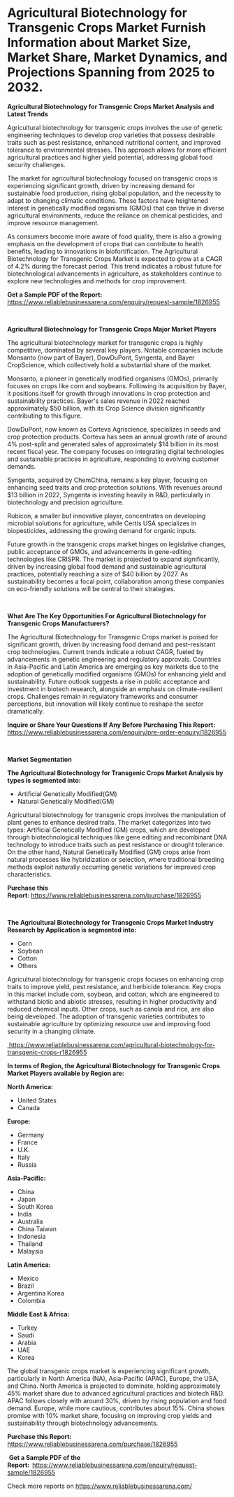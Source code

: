 <p><h1>Agricultural Biotechnology for Transgenic Crops Market Furnish Information about Market Size, Market Share, Market Dynamics, and Projections Spanning from 2025 to 2032.</h1></p><p><strong>Agricultural Biotechnology for Transgenic Crops Market Analysis and Latest Trends</strong></p>
<p><p>Agricultural biotechnology for transgenic crops involves the use of genetic engineering techniques to develop crop varieties that possess desirable traits such as pest resistance, enhanced nutritional content, and improved tolerance to environmental stresses. This approach allows for more efficient agricultural practices and higher yield potential, addressing global food security challenges.</p><p>The market for agricultural biotechnology focused on transgenic crops is experiencing significant growth, driven by increasing demand for sustainable food production, rising global population, and the necessity to adapt to changing climatic conditions. These factors have heightened interest in genetically modified organisms (GMOs) that can thrive in diverse agricultural environments, reduce the reliance on chemical pesticides, and improve resource management.</p><p>As consumers become more aware of food quality, there is also a growing emphasis on the development of crops that can contribute to health benefits, leading to innovations in biofortification. The Agricultural Biotechnology for Transgenic Crops Market is expected to grow at a CAGR of 4.2% during the forecast period. This trend indicates a robust future for biotechnological advancements in agriculture, as stakeholders continue to explore new technologies and methods for crop improvement.</p></p>
<p><strong>Get a Sample PDF of the Report:&nbsp;</strong> <a href="https://www.reliablebusinessarena.com/enquiry/request-sample/1826955?utm_campaign=3021&utm_medium=2&utm_source=Github&utm_content=ia&utm_term=30032025&utm_id=agricultural-biotechnology-for-transgenic-crops">https://www.reliablebusinessarena.com/enquiry/request-sample/1826955</a></p>
<p>&nbsp;</p>
<p><strong>Agricultural Biotechnology for Transgenic Crops Major Market Players</strong></p>
<p><p>The agricultural biotechnology market for transgenic crops is highly competitive, dominated by several key players. Notable companies include Monsanto (now part of Bayer), DowDuPont, Syngenta, and Bayer CropScience, which collectively hold a substantial share of the market.</p><p>Monsanto, a pioneer in genetically modified organisms (GMOs), primarily focuses on crops like corn and soybeans. Following its acquisition by Bayer, it positions itself for growth through innovations in crop protection and sustainability practices. Bayer's sales revenue in 2022 reached approximately $50 billion, with its Crop Science division significantly contributing to this figure.</p><p>DowDuPont, now known as Corteva Agriscience, specializes in seeds and crop protection products. Corteva has seen an annual growth rate of around 4% post-split and generated sales of approximately $14 billion in its most recent fiscal year. The company focuses on integrating digital technologies and sustainable practices in agriculture, responding to evolving customer demands.</p><p>Syngenta, acquired by ChemChina, remains a key player, focusing on enhancing seed traits and crop protection solutions. With revenues around $13 billion in 2022, Syngenta is investing heavily in R&D, particularly in biotechnology and precision agriculture.</p><p>Rubicon, a smaller but innovative player, concentrates on developing microbial solutions for agriculture, while Certis USA specializes in biopesticides, addressing the growing demand for organic inputs.</p><p>Future growth in the transgenic crops market hinges on legislative changes, public acceptance of GMOs, and advancements in gene-editing technologies like CRISPR. The market is projected to expand significantly, driven by increasing global food demand and sustainable agricultural practices, potentially reaching a size of $40 billion by 2027. As sustainability becomes a focal point, collaboration among these companies on eco-friendly solutions will be central to their strategies.</p></p>
<p>&nbsp;</p>
<p><strong>What Are The Key Opportunities For Agricultural Biotechnology for Transgenic Crops Manufacturers?</strong></p>
<p><p>The Agricultural Biotechnology for Transgenic Crops market is poised for significant growth, driven by increasing food demand and pest-resistant crop technologies. Current trends indicate a robust CAGR, fueled by advancements in genetic engineering and regulatory approvals. Countries in Asia-Pacific and Latin America are emerging as key markets due to the adoption of genetically modified organisms (GMOs) for enhancing yield and sustainability. Future outlook suggests a rise in public acceptance and investment in biotech research, alongside an emphasis on climate-resilient crops. Challenges remain in regulatory frameworks and consumer perceptions, but innovation will likely continue to reshape the sector dramatically.</p></p>
<p><strong>Inquire or Share Your Questions If Any Before Purchasing This Report:</strong> <a href="https://www.reliablebusinessarena.com/enquiry/pre-order-enquiry/1826955?utm_campaign=3021&utm_medium=2&utm_source=Github&utm_content=ia&utm_term=30032025&utm_id=agricultural-biotechnology-for-transgenic-crops">https://www.reliablebusinessarena.com/enquiry/pre-order-enquiry/1826955</a></p>
<p>&nbsp;</p>
<p><strong>Market Segmentation</strong></p>
<p><strong>The Agricultural Biotechnology for Transgenic Crops Market Analysis by types is segmented into:</strong></p>
<p><ul><li>Artificial Genetically Modified(GM)</li><li>Natural Genetically Modified(GM)</li></ul></p>
<p><p>Agricultural biotechnology for transgenic crops involves the manipulation of plant genes to enhance desired traits. The market categorizes into two types: Artificial Genetically Modified (GM) crops, which are developed through biotechnological techniques like gene editing and recombinant DNA technology to introduce traits such as pest resistance or drought tolerance. On the other hand, Natural Genetically Modified (GM) crops arise from natural processes like hybridization or selection, where traditional breeding methods exploit naturally occurring genetic variations for improved crop characteristics.</p></p>
<p><strong>Purchase this Report:&nbsp;</strong><a href="https://www.reliablebusinessarena.com/purchase/1826955?utm_campaign=3021&utm_medium=2&utm_source=Github&utm_content=ia&utm_term=30032025&utm_id=agricultural-biotechnology-for-transgenic-crops">https://www.reliablebusinessarena.com/purchase/1826955</a></p>
<p>&nbsp;</p>
<p><strong>The Agricultural Biotechnology for Transgenic Crops Market Industry Research by Application is segmented into:</strong></p>
<p><ul><li>Corn</li><li>Soybean</li><li>Cotton</li><li>Others</li></ul></p>
<p><p>Agricultural biotechnology for transgenic crops focuses on enhancing crop traits to improve yield, pest resistance, and herbicide tolerance. Key crops in this market include corn, soybean, and cotton, which are engineered to withstand biotic and abiotic stresses, resulting in higher productivity and reduced chemical inputs. Other crops, such as canola and rice, are also being developed. The adoption of transgenic varieties contributes to sustainable agriculture by optimizing resource use and improving food security in a changing climate.</p></p>
<p><a href="https://www.reliablebusinessarena.com/agricultural-biotechnology-for-transgenic-crops-r1826955?utm_campaign=3021&utm_medium=2&utm_source=Github&utm_content=ia&utm_term=30032025&utm_id=agricultural-biotechnology-for-transgenic-crops">&nbsp;https://www.reliablebusinessarena.com/agricultural-biotechnology-for-transgenic-crops-r1826955</a></p>
<p><strong>In terms of Region, the Agricultural Biotechnology for Transgenic Crops Market Players available by Region are:</strong></p>
<p>
    <p> <strong> North America: </strong>
        <ul>
            <li>United States</li>
            <li>Canada</li>
        </ul>
        </p> 
    <p> <strong> Europe: </strong>
        <ul>
            <li>Germany</li>
            <li>France</li>
            <li>U.K.</li>
            <li>Italy</li>
            <li>Russia</li>
        </ul>
        </p> 
    <p> <strong> Asia-Pacific: </strong>
        <ul>
            <li>China</li>
            <li>Japan</li>
            <li>South Korea</li>
            <li>India</li>
            <li>Australia</li>
            <li>China Taiwan</li>
            <li>Indonesia</li>
            <li>Thailand</li>
            <li>Malaysia</li>
        </ul>
        </p> 
    <p> <strong> Latin America: </strong>
        <ul>
            <li>Mexico</li>
            <li>Brazil</li>
            <li>Argentina Korea</li>
            <li>Colombia</li>
        </ul>
        </p> 
    <p> <strong> Middle East & Africa: </strong>
        <ul>
            <li>Turkey</li>
            <li>Saudi</li>
            <li>Arabia</li>
            <li>UAE</li>
            <li>Korea</li>
        </ul>
    </p>
    </p>
<p><p>The global transgenic crops market is experiencing significant growth, particularly in North America (NA), Asia-Pacific (APAC), Europe, the USA, and China. North America is projected to dominate, holding approximately 45% market share due to advanced agricultural practices and biotech R&D. APAC follows closely with around 30%, driven by rising population and food demand. Europe, while more cautious, contributes about 15%. China shows promise with 10% market share, focusing on improving crop yields and sustainability through biotechnology advancements.</p></p>
<p><strong>Purchase this Report: </strong><a href="https://www.reliablebusinessarena.com/purchase/1826955?utm_campaign=3021&utm_medium=2&utm_source=Github&utm_content=ia&utm_term=30032025&utm_id=agricultural-biotechnology-for-transgenic-crops">https://www.reliablebusinessarena.com/purchase/1826955</a></p>
<p>&nbsp;<strong>Get a Sample PDF of the Report:&nbsp;&nbsp;</strong><a href="https://www.reliablebusinessarena.com/enquiry/request-sample/1826955?utm_campaign=3021&utm_medium=2&utm_source=Github&utm_content=ia&utm_term=30032025&utm_id=agricultural-biotechnology-for-transgenic-crops">https://www.reliablebusinessarena.com/enquiry/request-sample/1826955</a></p>
<p><strong></strong></p>
<p>Check more reports on <a href="https://www.reliablebusinessarena.com/?utm_campaign=3021&utm_medium=2&utm_source=Github&utm_content=ia&utm_term=30032025&utm_id=agricultural-biotechnology-for-transgenic-crops">https://www.reliablebusinessarena.com/</a></p>